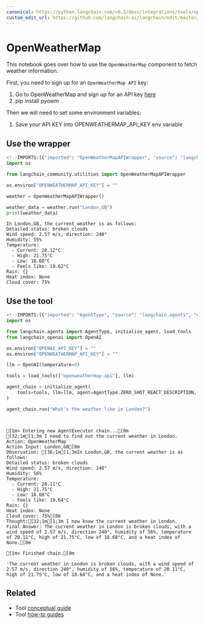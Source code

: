 ```yaml
---
canonical: https://python.langchain.com/v0.2/docs/integrations/tools/openweathermap/
custom_edit_url: https://github.com/langchain-ai/langchain/edit/master/docs/docs/integrations/tools/openweathermap.ipynb
---
```


# OpenWeatherMap

This notebook goes over how to use the `OpenWeatherMap` component to fetch weather information.

First, you need to sign up for an `OpenWeatherMap API` key:

1. Go to OpenWeatherMap and sign up for an API key [here](https://openweathermap.org/api/)
2. pip install pyowm

Then we will need to set some environment variables:
1. Save your API KEY into OPENWEATHERMAP_API_KEY env variable

## Use the wrapper

```python
<!--IMPORTS:[{"imported": "OpenWeatherMapAPIWrapper", "source": "langchain_community.utilities", "docs": "https://api.python.langchain.com/en/latest/utilities/langchain_community.utilities.openweathermap.OpenWeatherMapAPIWrapper.html", "title": "OpenWeatherMap"}]-->
import os

from langchain_community.utilities import OpenWeatherMapAPIWrapper

os.environ["OPENWEATHERMAP_API_KEY"] = ""

weather = OpenWeatherMapAPIWrapper()
```

```python
weather_data = weather.run("London,GB")
print(weather_data)
```
```output
In London,GB, the current weather is as follows:
Detailed status: broken clouds
Wind speed: 2.57 m/s, direction: 240°
Humidity: 55%
Temperature: 
  - Current: 20.12°C
  - High: 21.75°C
  - Low: 18.68°C
  - Feels like: 19.62°C
Rain: {}
Heat index: None
Cloud cover: 75%
```
## Use the tool

```python
<!--IMPORTS:[{"imported": "AgentType", "source": "langchain.agents", "docs": "https://api.python.langchain.com/en/latest/agents/langchain.agents.agent_types.AgentType.html", "title": "OpenWeatherMap"}, {"imported": "initialize_agent", "source": "langchain.agents", "docs": "https://api.python.langchain.com/en/latest/agents/langchain.agents.initialize.initialize_agent.html", "title": "OpenWeatherMap"}, {"imported": "load_tools", "source": "langchain.agents", "docs": "https://api.python.langchain.com/en/latest/agent_toolkits/langchain_community.agent_toolkits.load_tools.load_tools.html", "title": "OpenWeatherMap"}, {"imported": "OpenAI", "source": "langchain_openai", "docs": "https://api.python.langchain.com/en/latest/llms/langchain_openai.llms.base.OpenAI.html", "title": "OpenWeatherMap"}]-->
import os

from langchain.agents import AgentType, initialize_agent, load_tools
from langchain_openai import OpenAI

os.environ["OPENAI_API_KEY"] = ""
os.environ["OPENWEATHERMAP_API_KEY"] = ""

llm = OpenAI(temperature=0)

tools = load_tools(["openweathermap-api"], llm)

agent_chain = initialize_agent(
    tools=tools, llm=llm, agent=AgentType.ZERO_SHOT_REACT_DESCRIPTION, verbose=True
)
```

```python
agent_chain.run("What's the weather like in London?")
```
```output


[1m> Entering new AgentExecutor chain...[0m
[32;1m[1;3m I need to find out the current weather in London.
Action: OpenWeatherMap
Action Input: London,GB[0m
Observation: [36;1m[1;3mIn London,GB, the current weather is as follows:
Detailed status: broken clouds
Wind speed: 2.57 m/s, direction: 240°
Humidity: 56%
Temperature: 
  - Current: 20.11°C
  - High: 21.75°C
  - Low: 18.68°C
  - Feels like: 19.64°C
Rain: {}
Heat index: None
Cloud cover: 75%[0m
Thought:[32;1m[1;3m I now know the current weather in London.
Final Answer: The current weather in London is broken clouds, with a wind speed of 2.57 m/s, direction 240°, humidity of 56%, temperature of 20.11°C, high of 21.75°C, low of 18.68°C, and a heat index of None.[0m

[1m> Finished chain.[0m
```

```output
'The current weather in London is broken clouds, with a wind speed of 2.57 m/s, direction 240°, humidity of 56%, temperature of 20.11°C, high of 21.75°C, low of 18.68°C, and a heat index of None.'
```

## Related

- Tool [conceptual guide](/docs/concepts/#tools)
- Tool [how-to guides](/docs/how_to/#tools)